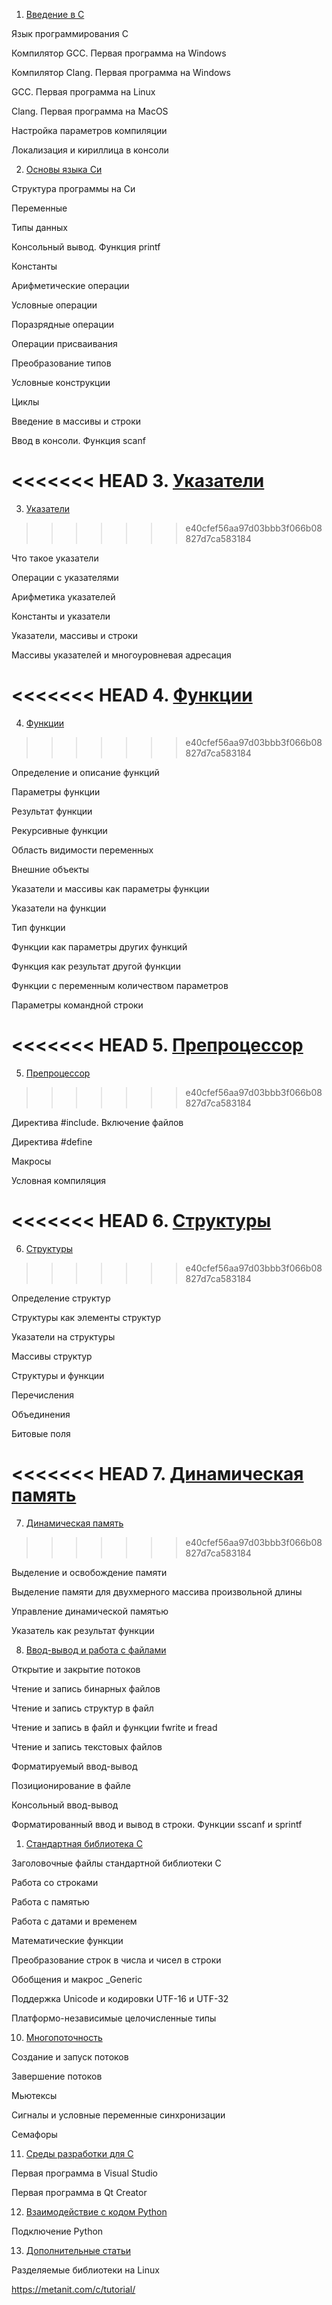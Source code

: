 1. [Введение в С](./articles/1.1.md)

Язык программирования С

Компилятор GCC. Первая программа на Windows

Компилятор Clang. Первая программа на Windows

GCC. Первая программа на Linux

Clang. Первая программа на MacOS

Настройка параметров компиляции

Локализация и кириллица в консоли


2. [Основы языка Си](./articles/2.1.md)

Структура программы на Си

Переменные

Типы данных

Консольный вывод. Функция printf

Константы

Арифметические операции

Условные операции

Поразрядные операции

Операции присваивания

Преобразование типов

Условные конструкции

Циклы

Введение в массивы и строки

Ввод в консоли. Функция scanf


<<<<<<< HEAD
3. [Указатели](./articles/03.1.md)
=======
3. [Указатели](./articles/3.1.md)
>>>>>>> e40cfef56aa97d03bbb3f066b08827d7ca583184

Что такое указатели

Операции с указателями

Арифметика указателей

Константы и указатели

Указатели, массивы и строки

Массивы указателей и многоуровневая адресация


<<<<<<< HEAD
4. [Функции](./articles/04.1.md)
=======
4. [Функции](./articles/4.1.md)
>>>>>>> e40cfef56aa97d03bbb3f066b08827d7ca583184

Определение и описание функций

Параметры функции

Результат функции

Рекурсивные функции

Область видимости переменных

Внешние объекты

Указатели и массивы как параметры функции

Указатели на функции

Тип функции

Функции как параметры других функций

Функция как результат другой функции

Функции с переменным количеством параметров

Параметры командной строки


<<<<<<< HEAD
5. [Препроцессор](./articles/05.1.md)
=======
5. [Препроцессор](./articles/5.1.md)
>>>>>>> e40cfef56aa97d03bbb3f066b08827d7ca583184

Директива #include. Включение файлов

Директива #define

Макросы

Условная компиляция


<<<<<<< HEAD
6. [Структуры](./articles/06.1.md)
=======
6. [Структуры](./articles/6.1.md)
>>>>>>> e40cfef56aa97d03bbb3f066b08827d7ca583184

Определение структур

Структуры как элементы структур

Указатели на структуры

Массивы структур

Структуры и функции

Перечисления

Объединения

Битовые поля


<<<<<<< HEAD
7. [Динамическая память](./articles/07.1.md)
=======
7. [Динамическая память](./articles/7.1.md)
>>>>>>> e40cfef56aa97d03bbb3f066b08827d7ca583184

Выделение и освобождение памяти

Выделение памяти для двухмерного массива произвольной длины

Управление динамической памятью

Указатель как результат функции


8. [Ввод-вывод и работа с файлами](./articles/08.1.md)

Открытие и закрытие потоков

Чтение и запись бинарных файлов

Чтение и запись структур в файл

Чтение и запись в файл и функции fwrite и fread

Чтение и запись текстовых файлов

Форматируемый ввод-вывод

Позиционирование в файле

Консольный ввод-вывод

Форматированный ввод и вывод в строки. Функции sscanf и sprintf


1. [Стандартная библиотека С](./articles/9.1.md)

Заголовочные файлы стандартной библиотеки С

Работа со строками

Работа с памятью

Работа с датами и временем

Математические функции

Преобразование строк в числа и чисел в строки

Обобщения и макрос _Generic

Поддержка Unicode и кодировки UTF-16 и UTF-32

Платформо-независимые целочисленные типы


10. [Многопоточность](./articles/10.1.md)

Создание и запуск потоков

Завершение потоков

Мьютексы

Сигналы и условные переменные синхронизации

Семафоры


11. [Среды разработки для С](./articles/11.1.md)

Первая программа в Visual Studio

Первая программа в Qt Creator


12. [Взаимодействие с кодом Python](./articles/12.1.md)

Подключение Python


13. [Дополнительные статьи](./articles/13.1.md)

Разделяемые библиотеки на Linux


https://metanit.com/c/tutorial/